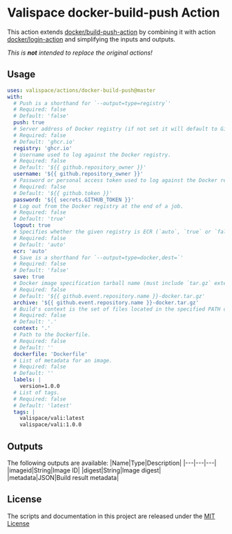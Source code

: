 # Valispace docker-build-push Action

This action extends [docker/build-push-action](https://github.com/docker/build-push-action) by combining it with action [docker/login-action](https://github.com/docker/login-action) and simplifying the inputs and outputs.

_This is **not** intended to replace the original actions!_

## Usage

<!-- start usage -->
```yaml
uses: valispace/actions/docker-build-push@master
with:
  # Push is a shorthand for `--output=type=registry`'
  # Required: false
  # Default: 'false'
  push: true
  # Server address of Docker registry (if not set it will default to GitHub Container Registry).
  # Required: false
  # Default: 'ghcr.io'
  registry: 'ghcr.io'
  # Username used to log against the Docker registry.
  # Required: false
  # Default: '${{ github.repository_owner }}'
  username: '${{ github.repository_owner }}'
  # Password or personal access token used to log against the Docker registry.
  # Required: false
  # Default: '${{ github.token }}'
  password: '${{ secrets.GITHUB_TOKEN }}'
  # Log out from the Docker registry at the end of a job.
  # Required: false
  # Default: 'true'
  logout: true
  # Specifies whether the given registry is ECR (`auto`, `true` or `false`).
  # Required: false
  # Default: 'auto'
  ecr: 'auto'
  # Save is a shorthand for `--output=type=docker,dest=`'
  # Required: false
  # Default: 'false'
  save: true
  # Docker image specification tarball name (must include `tar.gz` extension).
  # Required: false
  # Default: '${{ github.event.repository.name }}-docker.tar.gz'
  archive: '${{ github.event.repository.name }}-docker.tar.gz'
  # Build's context is the set of files located in the specified PATH or URL.
  # Required: false
  # Default: '.'
  context: '.'
  # Path to the Dockerfile.
  # Required: false
  # Default: ''
  dockerfile: 'Dockerfile'
  # List of metadata for an image.
  # Required: false
  # Default: ''
  labels: |
    version=1.0.0
  # List of tags.
  # Required: false
  # Default: 'latest'
  tags: |
    valispace/vali:latest
    valispace/vali:1.0.0
```
<!-- end usage -->

## Outputs

The following outputs are available:
|Name|Type|Description|
|---|---|---|
|imageid|String|Image ID|
|digest|String|Image digest|
|metadata|JSON|Build result metadata|

## License

The scripts and documentation in this project are released under the [MIT License](LICENSE)
